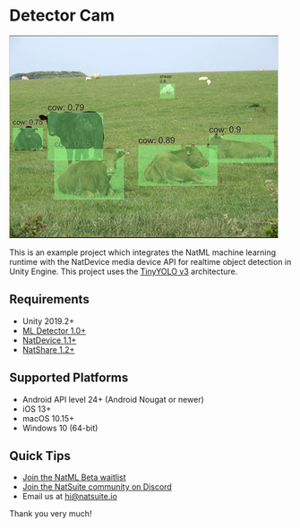 # Detector Cam

![cows](.media/cows.png)

This is an example project which integrates the NatML machine learning runtime with the NatDevice media device API for realtime object detection in Unity Engine. This project uses the [TinyYOLO v3](https://github.com/onnx/models/tree/master/vision/object_detection_segmentation/tiny-yolov3) architecture.

## Requirements
- Unity 2019.2+
- [ML Detector 1.0+](https://github.com/natsuite/ML-Detector)
- [NatDevice 1.1+](https://assetstore.unity.com/packages/tools/integration/natdevice-media-device-api-162053)
- [NatShare 1.2+](https://github.com/natsuite/NatShare)

## Supported Platforms
- Android API level 24+ (Android Nougat or newer)
- iOS 13+
- macOS 10.15+
- Windows 10 (64-bit)

## Quick Tips
- [Join the NatML Beta waitlist](https://yusuf987639.typeform.com/to/dIL3bL2f)
- [Join the NatSuite community on Discord](https://discord.gg/aVXUqeEp3e)
- Email us at [hi@natsuite.io](mailto:hi@natsuite.io)

Thank you very much!